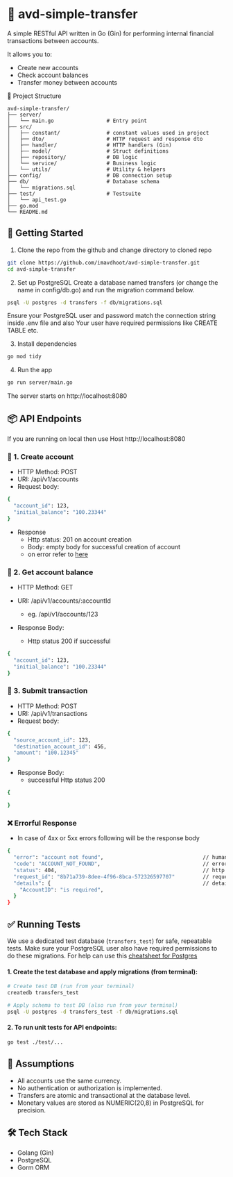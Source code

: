 # 💸 avd-simple-transfer
A simple RESTful API written in Go (Gin) for performing internal financial transactions between accounts.

It allows you to:
 - Create new accounts
 - Check account balances
 - Transfer money between accounts

📁 Project Structure
```
avd-simple-transfer/
├── server/
│   └── main.go                 # Entry point
├── src/
│   ├── constant/               # constant values used in project
│   ├── dto/                    # HTTP request and response dto
│   ├── handler/                # HTTP handlers (Gin)
│   ├── model/                  # Struct definitions
│   ├── repository/             # DB logic
│   └── service/                # Business logic
│   └── utils/                  # Utility & helpers
├── config/                     # DB connection setup
├── db/                         # Database schema
│   └── migrations.sql
├── test/                       # Testsuite
│   └── api_test.go
├── go.mod
└── README.md
```

## 🚀 Getting Started
1. Clone the repo from the github and change directory to cloned repo
```bash
git clone https://github.com/imavdhoot/avd-simple-transfer.git
cd avd-simple-transfer
```
2. Set up PostgreSQL
Create a database named transfers (or change the name in config/db.go) and run the migration command below.
```bash
psql -U postgres -d transfers -f db/migrations.sql
```
Ensure your PostgreSQL user and password match the connection string inside .env file and also
Your user have required permissions like CREATE TABLE etc.

3. Install dependencies
```bash
go mod tidy
```
4. Run the app
```bash
go run server/main.go
```
The server starts on http://localhost:8080

## 📦 API Endpoints
If you are running on local then use Host http://localhost:8080
### 📗 1. Create account
- HTTP Method: POST
- URI: /api/v1/accounts
- Request body:
```bash
{
  "account_id": 123,
  "initial_balance": "100.23344"
}
```
- Response
  - Http status: 201 on account creation
  - Body: empty body for successful creation of account
  - on error refer to [here](#️--errorful-response)

### 📘 2. Get account balance
- HTTP Method: GET
- URI: /api/v1/accounts/:accountId
  - eg. /api/v1/accounts/123

- Response Body: 
  - Http status 200 if successful
```bash
{
  "account_id": 123,
  "initial_balance": "100.23344"
}
```
### 💸 3. Submit transaction
- HTTP Method: POST
- URI: /api/v1/transactions
- Request body:
```bash
{
  "source_account_id": 123,
  "destination_account_id": 456,
  "amount": "100.12345"
}
```
- Response Body: 
  - successful Http status 200
```bash
{

}
```

### ❌ Errorful Response
- In case of 4xx or 5xx errors following will be the response body
```bash
{
  "error": "account not found",                                // human readble error message
  "code": "ACCOUNT_NOT_FOUND",                                 // error code for tracing
  "status": 404,                                               // http status depending on type of error occurred
  "request_id": "8b71a739-8dee-4f96-8bca-572326597707"         // request_id
  "details": {                                                 // details
    "AccountID": "is required",
  }
}
```

## ✅ Running Tests
We use a dedicated test database (`transfers_test`) for safe, repeatable tests.
Make sure your PostgreSQL user also have required permissions to do these migrations.
For help can use this [cheatsheet for Postgres](#https://quickref.me/postgres.html)
#### 1. Create the test database and apply migrations (from terminal):

```bash
# Create test DB (run from your terminal)
createdb transfers_test

# Apply schema to test DB (also run from your terminal)
psql -U postgres -d transfers_test -f db/migrations.sql
```
#### 2. To run unit tests for API endpoints:
```bash
go test ./test/...
```

## 🔐 Assumptions
- All accounts use the same currency.
- No authentication or authorization is implemented.
- Transfers are atomic and transactional at the database level.
- Monetary values are stored as NUMERIC(20,8) in PostgreSQL for precision.

## 🛠️ Tech Stack
- Golang (Gin)
- PostgreSQL
- Gorm ORM